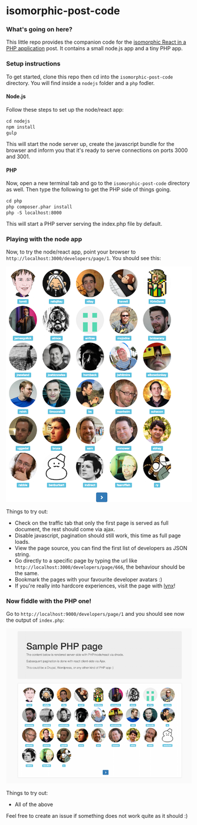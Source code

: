 # isomorphic-post-code

### What's going on here?
This little repo provides the companion code for the [isomorphic React in a PHP application](http://ericescalante.github.io/2015/06/07/isomorphic/) post. It contains a small node.js app and a tiny PHP app.

### Setup instructions
To get started, clone this repo then cd into the `isomorphic-post-code` directory. You will find inside a `nodejs` folder and a `php` fodler.
#### Node.js
Follow these steps to set up the node/react app:
``` 
cd nodejs
npm install
gulp
```
This will start the node server up, create the javascript bundle for the browser and inform you that it's ready to serve connections on ports 3000 and 3001.
#### PHP
Now, open a new terminal tab and go to the  `isomorphic-post-code` directory as well. Then type the following to get the PHP side of things going.
```
cd php
php composer.phar install
php -S localhost:8000
```
This will start a PHP server serving the index.php file by default.

### Playing with the node app
Now, to try the node/react app, point your browser to `http://localhost:3000/developers/page/1`. You should see this:

![Alt text](/screenshots/screenshot1.png?raw=true "node.js app")

Things to try out:
* Check on the traffic tab that only the first page is served as full document, the rest should come via ajax.
* Disable javascript, pagination should still work, this time as full page loads.
* View the page source, you can find the first list of developers as JSON string.
* Go directly to a specific page by typing the url like `http://localhost:3000/developers/page/666`, the behaviour should be the same.
* Bookmark the pages with your favourite developer avatars :)
* If you're really into hardcore experiences, visit the page with [lynx](http://lynx.browser.org/)!

### Now fiddle with the PHP one!
Go to `http://localhost:9000/developers/page/1` and you should see now the output of `index.php`:

![Alt text](/screenshots/screenshot2.png?raw=true "PHP app")

Things to try out:
* All of the above

Feel free to create an issue if something does not work quite as it should :)